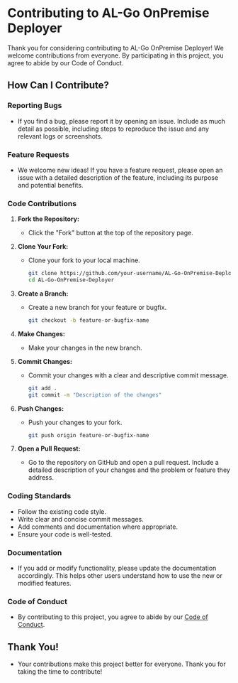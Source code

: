 # Contributing to AL-Go OnPremise Deployer

Thank you for considering contributing to AL-Go OnPremise Deployer! We welcome contributions from everyone. By participating in this project, you agree to abide by our Code of Conduct.

## How Can I Contribute?

### Reporting Bugs
- If you find a bug, please report it by opening an issue. Include as much detail as possible, including steps to reproduce the issue and any relevant logs or screenshots.

### Feature Requests
- We welcome new ideas! If you have a feature request, please open an issue with a detailed description of the feature, including its purpose and potential benefits.

### Code Contributions

1. **Fork the Repository:**
   - Click the "Fork" button at the top of the repository page.

2. **Clone Your Fork:**
   - Clone your fork to your local machine.
     ```bash
     git clone https://github.com/your-username/AL-Go-OnPremise-Deployer.git
     cd AL-Go-OnPremise-Deployer
     ```

3. **Create a Branch:**
   - Create a new branch for your feature or bugfix.
     ```bash
     git checkout -b feature-or-bugfix-name
     ```

4. **Make Changes:**
   - Make your changes in the new branch.

5. **Commit Changes:**
   - Commit your changes with a clear and descriptive commit message.
     ```bash
     git add .
     git commit -m "Description of the changes"
     ```

6. **Push Changes:**
   - Push your changes to your fork.
     ```bash
     git push origin feature-or-bugfix-name
     ```

7. **Open a Pull Request:**
   - Go to the repository on GitHub and open a pull request. Include a detailed description of your changes and the problem or feature they address.

### Coding Standards
- Follow the existing code style.
- Write clear and concise commit messages.
- Add comments and documentation where appropriate.
- Ensure your code is well-tested.

### Documentation
- If you add or modify functionality, please update the documentation accordingly. This helps other users understand how to use the new or modified features.

### Code of Conduct
- By contributing to this project, you agree to abide by our [Code of Conduct](CODE_OF_CONDUCT.md).

## Thank You!
- Your contributions make this project better for everyone. Thank you for taking the time to contribute!
